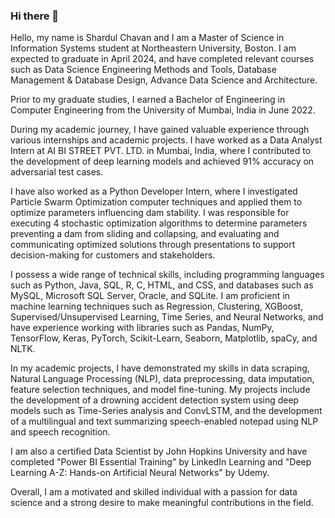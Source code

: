 ### Hi there 👋

Hello, my name is Shardul Chavan and I am a Master of Science in Information Systems student at Northeastern University, Boston. I am expected to graduate in April 2024, and have completed relevant courses such as Data Science Engineering Methods and Tools, Database Management & Database Design, Advance Data Science and Architecture.

Prior to my graduate studies, I earned a Bachelor of Engineering in Computer Engineering from the University of Mumbai, India in June 2022.

During my academic journey, I have gained valuable experience through various internships and academic projects. I have worked as a Data Analyst Intern at AI BI STREET PVT. LTD. in Mumbai, India, where I contributed to the development of deep learning models and achieved 91% accuracy on adversarial test cases.

I have also worked as a Python Developer Intern, where I investigated Particle Swarm Optimization computer techniques and applied them to optimize parameters influencing dam stability. I was responsible for executing 4 stochastic optimization algorithms to determine parameters preventing a dam from sliding and collapsing, and evaluating and communicating optimized solutions through presentations to support decision-making for customers and stakeholders.

I possess a wide range of technical skills, including programming languages such as Python, Java, SQL, R, C, HTML, and CSS, and databases such as MySQL, Microsoft SQL Server, Oracle, and SQLite. I am proficient in machine learning techniques such as Regression, Clustering, XGBoost, Supervised/Unsupervised Learning, Time Series, and Neural Networks, and have experience working with libraries such as Pandas, NumPy, TensorFlow, Keras, PyTorch, Scikit-Learn, Seaborn, Matplotlib, spaCy, and NLTK.

In my academic projects, I have demonstrated my skills in data scraping, Natural Language Processing (NLP), data preprocessing, data imputation, feature selection techniques, and model fine-tuning. My projects include the development of a drowning accident detection system using deep models such as Time-Series analysis and ConvLSTM, and the development of a multilingual and text summarizing speech-enabled notepad using NLP and speech recognition.

I am also a certified Data Scientist by John Hopkins University and have completed "Power BI Essential Training" by LinkedIn Learning and "Deep Learning A-Z: Hands-on Artificial Neural Networks" by Udemy.

Overall, I am a motivated and skilled individual with a passion for data science and a strong desire to make meaningful contributions in the field.







<!--
**shardulchavan/shardulchavan** is a ✨ _special_ ✨ repository because its `README.md` (this file) appears on your GitHub profile.

Here are some ideas to get you started:

- 🔭 I’m currently working on ...
- 🌱 I’m currently learning ...
- 👯 I’m looking to collaborate on ...
- 🤔 I’m looking for help with ...
- 💬 Ask me about ...
- 📫 How to reach me: ...
- 😄 Pronouns: ...
- ⚡ Fun fact: ...
-->
